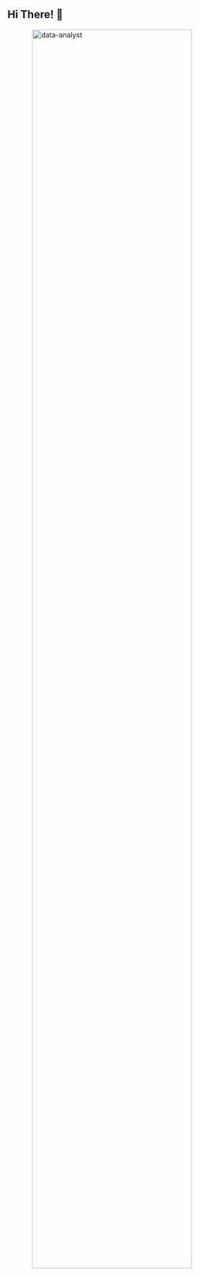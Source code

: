 ## Hi There! 👋

<!-- [data-analyst](static/data-analyst.gif) -->
<img style="display: flex; margin-left: auto; margin-right: auto; width: 80%;" src="static\Mayur Shrotriya.png" alt="data-analyst">

<!--
**mayur-sh/mayur-sh** is a ✨ _special_ ✨ repository because its `README.md` (this file) appears on your GitHub profile.
Here are some ideas to get you started:
- 🔭 I’m currently working on ...
- 🌱 I’m currently learning ...
- 👯 I’m looking to collaborate on ...
- 🤔 I’m looking for help with ...
- 💬 Ask me about ...
- 📫 How to reach me: ...
- 😄 Pronouns: ...
- ⚡ Fun fact: ...
-->

